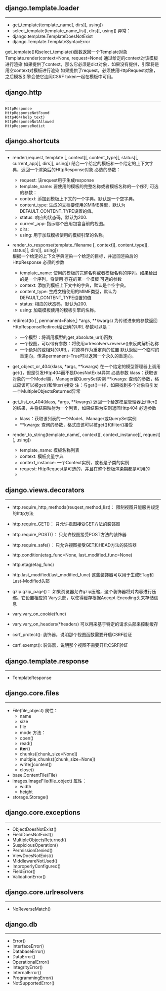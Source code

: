 ## django.template.loader
***
* get_template(template_name[, dirs][, using])
* select_template(template_name_list[, dirs][, using])
异常：
* django.template.TemplateDoesNotExist
* django.Template.TemplateSyntaxError

get_template()和select_template()函数返回一个Template对象
Template.render(context=None, request=None)
通过给定的context对该模板进行渲染
如果提供了context，那么它必须是dict对象，如果没有提供，引擎将是用空context对模板进行渲染
如果提供了request，必须使用HttpRequest对象，之后模板引擎会使它连同CSRF token一起在模板中可用。



## django.http
***
    HttpResponse
    HttpResponseNotFound
    Http404(help_text)
    HttpResponseNotAllowed
    HttpResponseRedict

## django.shortcuts
***
* render(request, template [, context][, content_type][, status][, current_app][, dirs][, using])
结合一个给定的模板和一个给定的上下文字典，返回一个渲染后的HttpResponse对象
必选的参数：
    * request: 该request用于生成response
    * template_name: 要使用的模板的完整名称或者模板名称的一个序列
可选的参数：
    * context: 添加到模板上下文的一个字典。默认是一个空字典。
    * content_type: 生成的文档要使用的MIME类型，默认为DEFAULT_CONTENT_TYPE设置的值。
    * status: 响应的状态码，默认为200.
    * current_app: 指示哪个应用包含当前的视图。
    * dirs: 
    * using: 用于加载模板使用的模板引擎的名称。


* render_to_response(template_filename [, context][, content_type][, status][, dirs][, using])  
根据一个给定的上下文字典渲染一个给定的目标，并返回渲染后的HttpResponse
必须的参数
    * template_name: 使用的模板的完整名称或者模板名称的序列。如果给出的是一个序列，将使用
存在的第一个模板
可选的参数
    * context: 添加到模板上下文中的字典，默认是个空字典。
    * content_type: 生成文档使用的MIME类型，默认为DEFAULT_CONTENT_TYPE设置的值
    * status: 相应的状态码，默认为200.
    * using: 加载模板使用的模板引擎的名称。


* redirect(to [, permanent=False,] *args, **kwargs)
为传递进来的参数返回HttpResponseRedirect给正确的URL
参数可以是：
    * 一个模型：将调用模型的get_absolute_url()函数
    * 一个视图，可以带有参数：将使用urlresolvers.reverse()来反向解析名称
    * 一个绝对的或相对的URL，将原样作为重定向的位置
默认返回一个临时的重定向，传递permanent=True可以返回一个永久的重定向。

* get_object_or_404(klass, *args, **kwargs)
在一个给定的模型管理器上调用get()，但是引发Http404而不是DoesNotExist异常
必选参数
    klass：获取该对象的一个Model类，Manager或QuerySet实例
    **kwargs: 查询的参数，格式应该可以被get()和filter()接受
注：与get()一样，如果找到多个对象将引发一个MultipleObjectsReturned异常


* get_list_or_404(klass, *args, **kwargs)
返回一个给定模型管理器上filter()的结果，并将结果映射为一个列表，如果结果为空则返回Http404
必选参数
    * klass：获取该列表的一个Model、Manager或QuerySet实例
    * **kwargs: 查询的参数，格式应该可以被get()和filter()接受

* render_to_string(template_name[, context][, context_instance][, request][, using])
    * template_name: 模板名称列表
    * context: 模板变量字典
    * context_instance: 一个Context实例，或者是子类的实例
    * request: HttpRequest是可选的，并且在整个模板渲染期都是可用的
    * 

## django.views.decorators
***
* http.require_http_methods(reuqest_method_list)： 限制视图只能服务规定的http方法 
* http.require_GET()： 只允许视图接受GET方法的装饰器
* http.require_POST()： 只允许视图接受POST方法的装饰器
* http.require_safe()： 只允许视图接受GET和HEAD方法的装饰器

* http.condition(etag_func=None, last_modified_func=None)
* http.etag(etag_func)
* http.last_modified(last_modified_func)
这些装饰器可以用于生成ETag和Last-Modified头部

* gzip.gzip_page()： 如果浏览器允许gzip压缩，这个装饰器将对内容进行压缩。它设置相应的
Vary头部，以使得缓存根据Accept-Encoding头来存储信息

* vary.vary_on_cookie(func)
* vary.vary_on_headers(*headers)
可以用来基于特定的请求头部来控制缓存

* csrf_protect(): 装饰器，说明那个视图函数需要开启CSRF验证
* csrf_exempt(): 装饰器，说明那个视图不需要开启CSRF验证

## django.template.response
***
* TemplateResponse


## django.core.files
***
* File(file_object)
    属性：
    * name
    * size
    * file
    * mode
    方法：
    * open()
    * read()
    * __iter__()
    * chunks([chunk_size=None])
    * multiple_chunks([chunk_size=None])
    * write([content])
    * close()
* base.ContentFile(File)
* images.ImageFile(file_object)
    属性：
    * width
    * height
* storage.Storage()

## django.core.exceptions
***
* ObjectDoesNotExist()
* FieldDoesNotExist()
* MultipleObjectsReturned()
* SuspiciousOperation()
* PermissionDenied()
* ViewDoesNotExist()
* MiddlewareNotUsed()
* ImproperlyConfigured()
* FieldError()
* ValidationError()

## django.core.urlresolvers
***
* NoReverseMatch()

## django.db
***
* Error()
* InterfaceError()
* DatabaseError()
* DataError()
* OperationalError()
* IntegrityError()
* InternalError()
* ProgrammingError()
* NotSupportedError()































